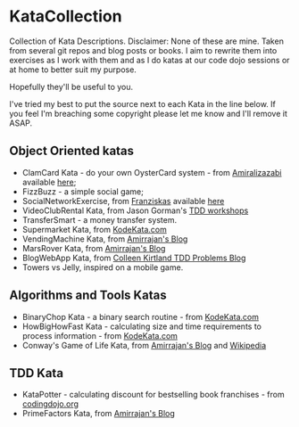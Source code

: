 # KataCollection
Collection of Kata Descriptions.
Disclaimer: None of these are mine. Taken from several git repos and blog posts or books. I aim to rewrite them into exercises as I work with them and as I do katas at our code dojo sessions or at home to better suit my purpose.

Hopefully they'll be useful to you.

I've tried my best to put the source next to each Kata in the line below. If you feel I'm breaching some copyright please let me know and I'll remove it ASAP.

## Object Oriented katas
- ClamCard Kata - do your own OysterCard system - from [Amiralizazabi](https://github.com/amiralibazazi) available [here](https://gist.github.com/amiralibazazi/a9d57d40886604887d8e#file-clamcardkata-txt-L70);
- FizzBuzz - a simple social game;
- SocialNetworkExercise, from [Franziskas](https://github.com/franziskas) available [here](https://github.com/franziskas/social-network-exercise)
- VideoClubRental Kata, from Jason Gorman's [TDD workshops](http://www.codemanship.co.uk/)
- TransferSmart - a money transfer system.
- Supermarket Kata, from [KodeKata.com](www.codekata.com)
- VendingMachine Kata, from [Amirrajan's Blog](http://amirrajan.net/Blog/)
- MarsRover Kata, from [Amirrajan's Blog](http://amirrajan.net/Blog/)
- BlogWebApp Kata, from [Colleen Kirtland TDD Problems Blog](https://sites.google.com/site/tddproblems/all-problems-1)
- Towers vs Jelly, inspired on a mobile game.

## Algorithms and Tools Katas
- BinaryChop Kata - a binary search routine - from [KodeKata.com](www.codekata.com)
- HowBigHowFast Kata - calculating size and time requirements to process information - from [KodeKata.com](www.codekata.com)
- Conway's Game of Life Kata, from [Amirrajan's Blog](http://amirrajan.net/Blog/) and [Wikipedia](https://en.wikipedia.org/wiki/Conway%27s_Game_of_Life) 

## TDD Kata
- KataPotter - calculating discount for bestselling book franchises - from [codingdojo.org](http://codingdojo.org/)
- PrimeFactors Kata, from [Amirrajan's Blog](http://amirrajan.net/Blog/)
